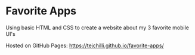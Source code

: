 # Favorite Apps
Using basic HTML and CSS to create a website about my 3 favorite mobile UI's

Hosted on GitHub Pages: https://tejchilli.github.io/favorite-apps/
